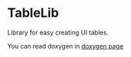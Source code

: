# TableLib

Library for easy creating UI tables.


You can read doxygen in [doxygen page](https://ukuroks-games.github.io/TableLib/)

